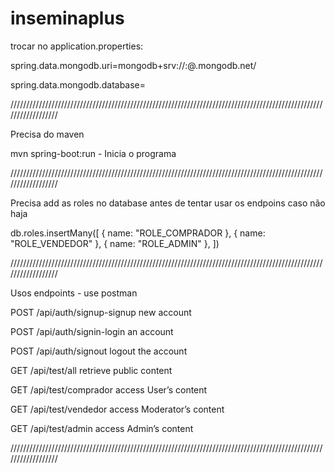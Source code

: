 # inseminaplus

trocar no application.properties:

spring.data.mongodb.uri=mongodb+srv://<username>:<password>@<clusterName>.mongodb.net/<databaseName>

spring.data.mongodb.database=<databaseName>

//////////////////////////////////////////////////////////////////////////////////////////////////////////////////

Precisa do maven

mvn spring-boot:run - Inicia o programa

//////////////////////////////////////////////////////////////////////////////////////////////////////////////////

Precisa add as roles no database antes de tentar usar os endpoins caso não haja

db.roles.insertMany([
   { name: "ROLE_COMPRADOR },
   { name: "ROLE_VENDEDOR" },
   { name: "ROLE_ADMIN" },
])

//////////////////////////////////////////////////////////////////////////////////////////////////////////////////

Usos endpoints - use postman

POST 	/api/auth/signup-signup new account

POST 	/api/auth/signin-login an account

POST 	/api/auth/signout logout the account

GET 	/api/test/all retrieve public content

GET 	/api/test/comprador access User’s content

GET 	/api/test/vendedor 	access Moderator’s content

GET 	/api/test/admin access Admin’s content

//////////////////////////////////////////////////////////////////////////////////////////////////////////////////


